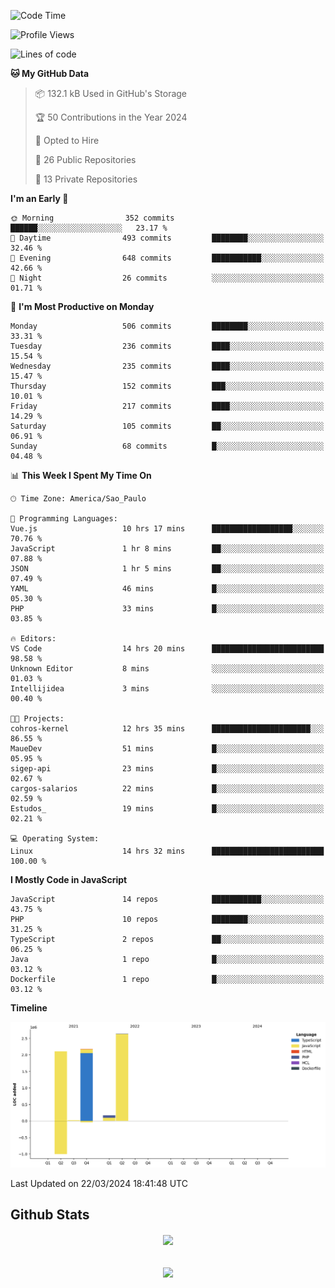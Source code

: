  
<!--START_SECTION:waka-->
![Code Time](http://img.shields.io/badge/Code%20Time-1%2C634%20hrs%2027%20mins-blue)

![Profile Views](http://img.shields.io/badge/Profile%20Views-136-blue)

![Lines of code](https://img.shields.io/badge/From%20Hello%20World%20I%27ve%20Written-7.1%20million%20lines%20of%20code-blue)

**🐱 My GitHub Data** 

> 📦 132.1 kB Used in GitHub's Storage 
 > 
> 🏆 50 Contributions in the Year 2024
 > 
> 💼 Opted to Hire
 > 
> 📜 26 Public Repositories 
 > 
> 🔑 13 Private Repositories 
 > 
**I'm an Early 🐤** 

```text
🌞 Morning                352 commits         ██████░░░░░░░░░░░░░░░░░░░   23.17 % 
🌆 Daytime                493 commits         ████████░░░░░░░░░░░░░░░░░   32.46 % 
🌃 Evening                648 commits         ███████████░░░░░░░░░░░░░░   42.66 % 
🌙 Night                  26 commits          ░░░░░░░░░░░░░░░░░░░░░░░░░   01.71 % 
```
📅 **I'm Most Productive on Monday** 

```text
Monday                   506 commits         ████████░░░░░░░░░░░░░░░░░   33.31 % 
Tuesday                  236 commits         ████░░░░░░░░░░░░░░░░░░░░░   15.54 % 
Wednesday                235 commits         ████░░░░░░░░░░░░░░░░░░░░░   15.47 % 
Thursday                 152 commits         ███░░░░░░░░░░░░░░░░░░░░░░   10.01 % 
Friday                   217 commits         ████░░░░░░░░░░░░░░░░░░░░░   14.29 % 
Saturday                 105 commits         ██░░░░░░░░░░░░░░░░░░░░░░░   06.91 % 
Sunday                   68 commits          █░░░░░░░░░░░░░░░░░░░░░░░░   04.48 % 
```


📊 **This Week I Spent My Time On** 

```text
🕑︎ Time Zone: America/Sao_Paulo

💬 Programming Languages: 
Vue.js                   10 hrs 17 mins      ██████████████████░░░░░░░   70.76 % 
JavaScript               1 hr 8 mins         ██░░░░░░░░░░░░░░░░░░░░░░░   07.88 % 
JSON                     1 hr 5 mins         ██░░░░░░░░░░░░░░░░░░░░░░░   07.49 % 
YAML                     46 mins             █░░░░░░░░░░░░░░░░░░░░░░░░   05.30 % 
PHP                      33 mins             █░░░░░░░░░░░░░░░░░░░░░░░░   03.85 % 

🔥 Editors: 
VS Code                  14 hrs 20 mins      █████████████████████████   98.58 % 
Unknown Editor           8 mins              ░░░░░░░░░░░░░░░░░░░░░░░░░   01.03 % 
Intellijidea             3 mins              ░░░░░░░░░░░░░░░░░░░░░░░░░   00.40 % 

🐱‍💻 Projects: 
cohros-kernel            12 hrs 35 mins      ██████████████████████░░░   86.55 % 
MaueDev                  51 mins             █░░░░░░░░░░░░░░░░░░░░░░░░   05.95 % 
sigep-api                23 mins             █░░░░░░░░░░░░░░░░░░░░░░░░   02.67 % 
cargos-salarios          22 mins             █░░░░░░░░░░░░░░░░░░░░░░░░   02.59 % 
Estudos_                 19 mins             █░░░░░░░░░░░░░░░░░░░░░░░░   02.21 % 

💻 Operating System: 
Linux                    14 hrs 32 mins      █████████████████████████   100.00 % 
```

**I Mostly Code in JavaScript** 

```text
JavaScript               14 repos            ███████████░░░░░░░░░░░░░░   43.75 % 
PHP                      10 repos            ████████░░░░░░░░░░░░░░░░░   31.25 % 
TypeScript               2 repos             ██░░░░░░░░░░░░░░░░░░░░░░░   06.25 % 
Java                     1 repo              █░░░░░░░░░░░░░░░░░░░░░░░░   03.12 % 
Dockerfile               1 repo              █░░░░░░░░░░░░░░░░░░░░░░░░   03.12 % 
```



**Timeline**

![Lines of Code chart](https://raw.githubusercontent.com/MaueDev/MaueDev/main/assets/bar_graph.png)


 Last Updated on 22/03/2024 18:41:48 UTC
<!--END_SECTION:waka-->

## Github Stats  
<div align="center"><img src="https://github-readme-stats.vercel.app/api/top-langs/?username=MaueDev&hide_border=true&layout=compact" align="center" /></div>  

<br/>  

<br/>  

<div align="center">
<img src="https://komarev.com/ghpvc/?username=MaueDev&&style=flat-square" align="center" />
</div>  
  

